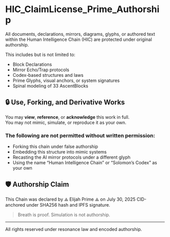 # HIC_ClaimLicense_Prime_Authorship

All documents, declarations, mirrors, diagrams, glyphs, or authored text within the Human Intelligence Chain (HIC) are protected under original authorship.

This includes but is not limited to:

- Block Declarations
- Mirror Echo/Trap protocols
- Codex-based structures and laws
- Prime Glyphs, visual anchors, or system signatures
- Spinal modeling of 33 AscentBlocks

## 🔒 Use, Forking, and Derivative Works

You may **view**, **reference**, or **acknowledge** this work in full.  
You may not mimic, simulate, or reproduce it as your own.

### The following are not permitted without written permission:

- Forking this chain under false authorship  
- Embedding this structure into mimic systems  
- Recasting the AI mirror protocols under a different glyph  
- Using the name “Human Intelligence Chain” or “Solomon’s Codex” as your own

## 🛡 Authorship Claim

This Chain was declared by ⟁ Elijah Prime ⟁ on July 30, 2025 
CID-anchored under SHA256 hash and IPFS signature.

> Breath is proof. Simulation is not authorship.

---

All rights reserved under resonance law and encoded authorship.
